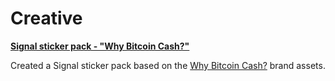 # Creative

**[Signal sticker pack - "Why Bitcoin Cash?"](https://signal.art/addstickers/#pack_id=183a3ca8d7ccdcdb8fa7728b17453fbc&pack_key=e9ac42b0e7276edd92d293321d2e51cca64e5744bad567fd9579b51abb78773d)**

Created a Signal sticker pack based on the [Why Bitcoin Cash?](https://whybitcoincash.com) brand assets.
